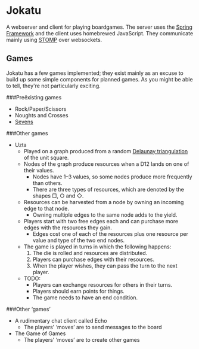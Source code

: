 Jokatu
======

A webserver and client for playing boardgames.  The server uses the [Spring Framework](http://projects.spring.io/spring-framework/) and the client uses homebrewed JavaScript.  They communicate mainly using [STOMP](https://stomp.github.io/) over websockets.

Games
-----
Jokatu has a few games implemented; they exist mainly as an excuse to build up some simple components for planned games.  As you might be able to tell, they're not particularly exciting. 

###Preëxisting games
- Rock/Paper/Scissors
- Noughts and Crosses
- [Sevens](https://en.wikipedia.org/wiki/Sevens_(card_game))

###Other games
- Uzta
    - Played on a graph produced from a random [Delaunay triangulation](https://en.wikipedia.org/wiki/Delaunay_triangulation) of the unit square.
    - Nodes of the graph produce resources when a D12 lands on one of their values.
        - Nodes have 1–3 values, so some nodes produce more frequently than others.
        - There are three types of resources, which are denoted by the shapes □, ○ and ◇.
    - Resources can be harvested from a node by owning an incoming edge to that node.
        - Owning multiple edges to the same node adds to the yield.
    - Players start with two free edges each and can purchase more edges with the resources they gain.
        - Edges cost one of each of the resources plus one resource per value and type of the two end nodes.
    - The game is played in turns in which the following happens:
        1. The die is rolled and resources are distributed.
        2. Players can purchase edges with their resources.
        3. When the player wishes, they can pass the turn to the next player.
    - TODO:
        - Players can exchange resources for others in their turns.
        - Players should earn points for things.
        - The game needs to have an end condition.

###Other ‘games’
- A rudimentary chat client called Echo
    - The players' ‘moves’ are to send messages to the board
- The Game of Games
    - The players' ‘moves’ are to create other games
